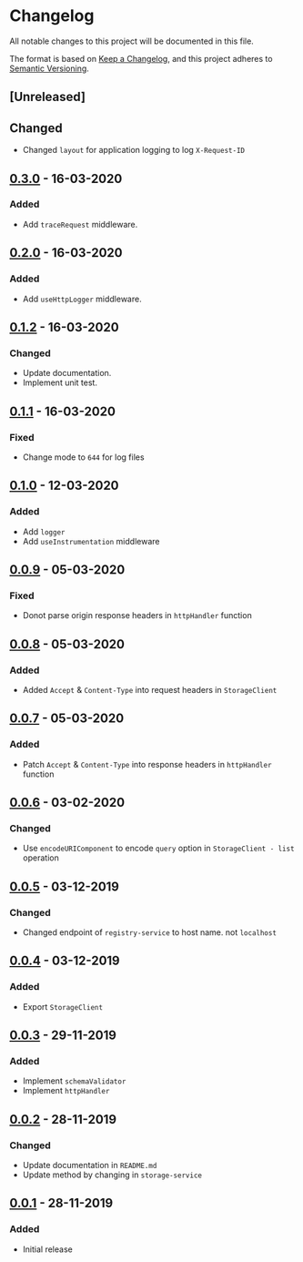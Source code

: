 # Changelog
All notable changes to this project will be documented in this file.

The format is based on [Keep a Changelog](https://keepachangelog.com/en/1.0.0/),
and this project adheres to [Semantic Versioning](https://semver.org/spec/v2.0.0.html).


## [Unreleased]

## Changed

- Changed `layout` for application logging to log `X-Request-ID`

## [0.3.0] - 16-03-2020

### Added

- Add `traceRequest` middleware.

## [0.2.0] - 16-03-2020

### Added

- Add `useHttpLogger` middleware.

## [0.1.2] - 16-03-2020

### Changed

- Update documentation.
- Implement unit test.

## [0.1.1] - 16-03-2020

### Fixed

- Change mode to `644` for log files

## [0.1.0] - 12-03-2020

### Added

- Add `logger`
- Add `useInstrumentation` middleware

## [0.0.9] - 05-03-2020

### Fixed

- Donot parse origin response headers in `httpHandler` function

## [0.0.8] - 05-03-2020

### Added

- Added `Accept` & `Content-Type` into request headers in `StorageClient`

## [0.0.7] - 05-03-2020

### Added

- Patch `Accept` & `Content-Type` into response headers in `httpHandler` function

## [0.0.6] - 03-02-2020

### Changed

- Use `encodeURIComponent` to encode `query` option in `StorageClient - list` operation

## [0.0.5] - 03-12-2019

### Changed

- Changed endpoint of `registry-service` to host name. not `localhost`

## [0.0.4] - 03-12-2019

### Added

- Export `StorageClient`

## [0.0.3] - 29-11-2019

### Added

- Implement `schemaValidator`
- Implement `httpHandler`

## [0.0.2] - 28-11-2019

### Changed

- Update documentation in `README.md`
- Update method by changing in `storage-service`


## [0.0.1] - 28-11-2019

### Added

- Initial release

[0.3.0]: https://github.com/GeminiWind/service-libraries/compare/0.2.0...0.3.0
[0.2.0]: https://github.com/GeminiWind/service-libraries/compare/0.1.2...0.2.0
[0.1.2]: https://github.com/GeminiWind/service-libraries/compare/0.1.1...0.1.2
[0.1.1]: https://github.com/GeminiWind/service-libraries/compare/0.1.0...0.1.1
[0.1.0]: https://github.com/GeminiWind/service-libraries/compare/0.0.9...0.1.0
[0.0.9]: https://github.com/GeminiWind/service-libraries/compare/0.0.8...0.0.9
[0.0.8]: https://github.com/GeminiWind/service-libraries/compare/0.0.7...0.0.8
[0.0.7]: https://github.com/GeminiWind/service-libraries/compare/0.0.6...0.0.7
[0.0.6]: https://github.com/GeminiWind/service-libraries/compare/0.0.5...0.0.6
[0.0.5]: https://github.com/GeminiWind/service-libraries/compare/0.0.4...0.0.5
[0.0.4]: https://github.com/GeminiWind/service-libraries/compare/0.0.3...0.0.4
[0.0.3]: https://github.com/GeminiWind/service-libraries/compare/0.0.2...0.0.3
[0.0.2]: https://github.com/GeminiWind/service-libraries/compare/0.0.1...0.0.2
[0.0.1]: https://github.com/GeminiWind/service-libraries/releases/tag/0.0.1
